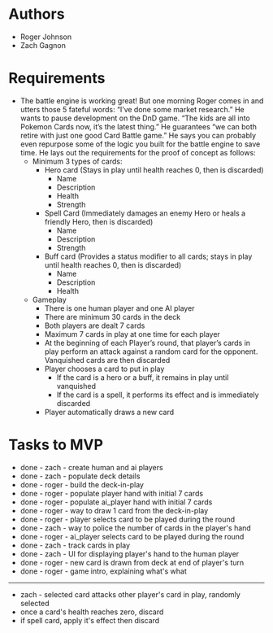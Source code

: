 # Authors
- Roger Johnson
- Zach Gagnon

# Requirements
- The battle engine is working great! But one morning Roger comes in and utters those 5 fateful words: “I’ve done some market research.” He wants to pause development on the DnD game. “The kids are all into Pokemon Cards now, it’s the latest thing.” He guarantees “we can both retire with just one good Card Battle game.” He says you can probably even repurpose some of the logic you built for the battle engine to save time. He lays out the requirements for the proof of concept as follows:
    - Minimum 3 types of cards:
        - Hero card (Stays in play until health reaches 0, then is discarded)
            - Name
            - Description
            - Health
            - Strength
        - Spell Card (Immediately damages an enemy Hero or heals a friendly Hero, then is discarded)
            - Name
            - Description
            - Strength
        - Buff card (Provides a status modifier to all cards; stays in play until health reaches 0, then is discarded)
            - Name
            - Description
            - Health
    - Gameplay
        - There is one human player and one AI player
        - There are minimum 30 cards in the deck
        - Both players are dealt 7 cards
        - Maximum 7 cards in play at one time for each player
        - At the beginning of each Player’s round, that player’s cards in play perform an attack against a random card for the opponent. Vanquished cards are then discarded
        - Player chooses a card to put in play
            - If the card is a hero or a buff, it remains in play until vanquished
            - If the card is a spell, it performs its effect and is immediately discarded
        - Player automatically draws a new card

# Tasks to MVP 
- done - zach - create human and ai players
- done - zach - populate deck details
- done - roger - build the deck-in-play
- done - roger - populate player hand with initial 7 cards
- done - roger - populate ai_player hand with initial 7 cards
- done - roger - way to draw 1 card from the deck-in-play
- done - roger - player selects card to be played during the round
- done - zach - way to police the number of cards in the player's hand
- done - roger - ai_player selects card to be played during the round
- done - zach - track cards in play
- done - zach - UI for displaying player's hand to the human player
- done - roger - new card is drawn from deck at end of player's turn
- done - roger - game intro, explaining what's what
----------------------------------------------------------
- zach - selected card attacks other player's card in play, randomly selected
- once a card's health reaches zero, discard
- if spell card, apply it's effect then discard


